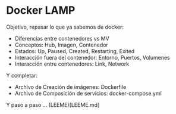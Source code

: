 # Docker LAMP

Objetivo, repasar lo que ya sabemos de docker:

- Diferencias entre contenedores vs MV
- Conceptos: Hub, Imagen, Contenedor
- Estados: Up, Paused, Created, Restarting, Exited
- Interacción fuera del contenedor: Entorno, Puertos, Volumenes
- Interacción entre contenedores: Link, Network 

Y completar:

- Archivo de Creación de imágenes: Dockerfile
- Archivo de Composición de  servicios: docker-compose.yml

Y paso a paso ... (LEEME)[LEEME.md]
